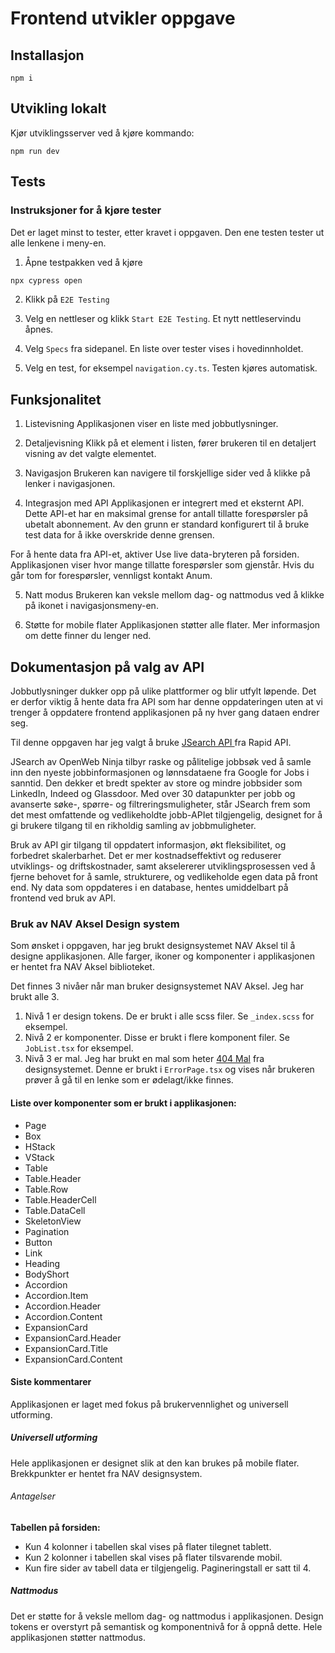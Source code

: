 # Frontend utvikler oppgave

## Installasjon

```shellscript
npm i
```

## Utvikling lokalt

Kjør utviklingsserver ved å kjøre kommando:

```shellscript
npm run dev
```

## Tests

### Instruksjoner for å kjøre tester

Det er laget minst to tester, etter kravet i oppgaven. Den ene testen tester ut alle lenkene i meny-en.

1. Åpne testpakken ved å kjøre

```sh
npx cypress open
```

2. Klikk på `E2E Testing`

3. Velg en nettleser og klikk `Start E2E Testing`. Et nytt nettleservindu åpnes.

4. Velg `Specs` fra sidepanel. En liste over tester vises i hovedinnholdet.

5. Velg en test, for eksempel `navigation.cy.ts`. Testen kjøres automatisk.

## Funksjonalitet

1. Listevisning
   Applikasjonen viser en liste med jobbutlysninger.

2. Detaljevisning
   Klikk på et element i listen, fører brukeren til en detaljert visning av det valgte elementet.

3. Navigasjon
   Brukeren kan navigere til forskjellige sider ved å klikke på lenker i navigasjonen.

4. Integrasjon med API
   Applikasjonen er integrert med et eksternt API. Dette API-et har en maksimal grense for antall tillatte forespørsler på ubetalt abonnement. Av den grunn er standard konfigurert til å bruke test data for å ikke overskride denne grensen.

For å hente data fra API-et, aktiver Use live data-bryteren på forsiden. Applikasjonen viser hvor mange tillatte forespørsler som gjenstår. Hvis du går tom for forespørsler, vennligst kontakt Anum.

5. Natt modus
   Brukeren kan veksle mellom dag- og nattmodus ved å klikke på ikonet i navigasjonsmeny-en.

6. Støtte for mobile flater
   Applikasjonen støtter alle flater. Mer informasjon om dette finner du lenger ned.

## Dokumentasjon på valg av API

Jobbutlysninger dukker opp på ulike plattformer og blir utfylt løpende. Det er derfor viktig å hente data fra API som har denne oppdateringen uten at vi trenger å oppdatere frontend applikasjonen på ny hver gang dataen endrer seg.

Til denne oppgaven har jeg valgt å bruke [JSearch API ](https://rapidapi.com/letscrape-6bRBa3QguO5/api/jsearch) fra Rapid API.

JSearch av OpenWeb Ninja tilbyr raske og pålitelige jobbsøk ved å samle inn den nyeste jobbinformasjonen og lønnsdataene fra Google for Jobs i sanntid. Den dekker et bredt spekter av store og mindre jobbsider som LinkedIn, Indeed og Glassdoor. Med over 30 datapunkter per jobb og avanserte søke-, spørre- og filtreringsmuligheter, står JSearch frem som det mest omfattende og vedlikeholdte jobb-APIet tilgjengelig, designet for å gi brukere tilgang til en rikholdig samling av jobbmuligheter.

Bruk av API gir tilgang til oppdatert informasjon, økt fleksibilitet, og forbedret skalerbarhet. Det er mer kostnadseffektivt og reduserer utviklings- og driftskostnader, samt akselererer utviklingsprosessen ved å fjerne behovet for å samle, strukturere, og vedlikeholde egen data på front end. Ny data som oppdateres i en database, hentes umiddelbart på frontend ved bruk av API.

### Bruk av NAV Aksel Design system

Som ønsket i oppgaven, har jeg brukt designsystemet NAV Aksel til å designe applikasjonen. Alle farger, ikoner og komponenter i applikasjonen er hentet fra NAV Aksel biblioteket.

Det finnes 3 nivåer når man bruker designsystemet NAV Aksel. Jeg har brukt alle 3.

1. Nivå 1 er design tokens. De er brukt i alle scss filer. Se `_index.scss` for eksempel.
2. Nivå 2 er komponenter. Disse er brukt i flere komponent filer. Se `JobList.tsx` for eksempel.
3. Nivå 3 er mal. Jeg har brukt en mal som heter [404 Mal](https://aksel.nav.no/monster-maler/maler/404-side) fra designsystemet. Denne er brukt i `ErrorPage.tsx` og vises når brukeren prøver å gå til en lenke som er ødelagt/ikke finnes.

#### Liste over komponenter som er brukt i applikasjonen:

- Page
- Box
- HStack
- VStack
- Table
- Table.Header
- Table.Row
- Table.HeaderCell
- Table.DataCell
- SkeletonView
- Pagination
- Button
- Link
- Heading
- BodyShort
- Accordion
- Accordion.Item
- Accordion.Header
- Accordion.Content
- ExpansionCard
- ExpansionCard.Header
- ExpansionCard.Title
- ExpansionCard.Content

#### Siste kommentarer

Applikasjonen er laget med fokus på brukervennlighet og universell utforming.

##### Universell utforming

Hele applikasjonen er designet slik at den kan brukes på mobile flater. Brekkpunkter er hentet fra NAV designsystem.

###### Antagelser

**Tabellen på forsiden:**

- Kun 4 kolonner i tabellen skal vises på flater tilegnet tablett.
- Kun 2 kolonner i tabellen skal vises på flater tilsvarende mobil.
- Kun fire sider av tabell data er tilgjengelig. Pagineringstall er satt til 4.

##### Nattmodus

Det er støtte for å veksle mellom dag- og nattmodus i applikasjonen.
Design tokens er overstyrt på semantisk og komponentnivå for å oppnå dette. Hele applikasjonen støtter nattmodus.
